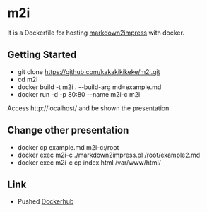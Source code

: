 # m2i
It is a Dockerfile for hosting [markdown2impress](https://github.com/yoshiki/markdown2impress) with docker.

## Getting Started
* git clone https://github.com/kakakikikeke/m2i.git
* cd m2i
* docker build -t m2i . --build-arg md=example.md
* docker run -d -p 80:80 --name m2i-c m2i

Access http://localhost/ and be shown the presentation.

## Change other presentation
* docker cp example.md m2i-c:/root
* docker exec m2i-c ./markdown2impress.pl /root/example2.md
* docker exec m2i-c cp index.html /var/www/html/

## Link
* Pushed [Dockerhub](https://hub.docker.com/r/kakakikikeke/m2i/)